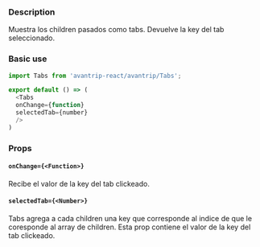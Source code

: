 ### Description
Muestra los children pasados como tabs. Devuelve la key
del tab seleccionado.

### Basic use

```javascript
import Tabs from 'avantrip-react/avantrip/Tabs';

export default () => (
  <Tabs
  onChange={function}
  selectedTab={number}
  />
)
```

### Props

#### `onChange={<Function>}`
Recibe el valor de la key del tab clickeado.

#### `selectedTab={<Number>}`
Tabs agrega a cada children una key que corresponde al indice
de que le coresponde al array de children. Esta prop contiene
el valor de la key del tab clickeado.
